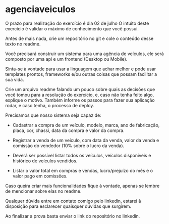 # agenciaveiculos


O prazo para realização do exercício é dia 02 de julho
O intuito deste exercício é validar o máximo de conhecimento que você possui.

Antes de mais nada, crie um repositório no git e cole o conteúdo desse texto no readme.

Você precisará construir um sistema para uma agência de veículos, ele será composto por uma api e um frontend (Desktop ou Mobile).

Sinta-se à vontade para usar a linguagem que achar melhor e pode usar templates prontos, frameworks e/ou outras coisas que possam facilitar a sua vida.

Crie um arquivo readme falando um pouco sobre quais as decisões que você tomou para a resolução do exercício, e, caso não tenha feito algo, explique o motivo. Também informe os passos para fazer sua aplicação rodar, e caso tenha, o processo de deploy.

Precisamos que nosso sistema seja capaz de:

- Cadastrar a compra de um veículo, modelo, marca, ano de fabricação, placa, cor, chassi, data da compra e valor da compra.

- Registrar a venda de um veículo, com data da venda, valor da venda e comissão do vendedor (10% sobre o lucro da venda).

- Deverá ser possível listar todos os veículos, veículos disponíveis e histórico de veículos vendidos.

- Listar o valor total em compras e vendas, lucro/prejuízo do mês e o valor pago em comissões.

Caso queira criar mais funcionalidades fique à vontade, apenas se lembre de mencionar sobre elas no readme.

Qualquer dúvida entre em contato comigo pelo linkedin, estarei à disposição para esclarecer quaisquer dúvidas que surgirem.

Ao finalizar a prova basta enviar o link do repositório no linkedin.
